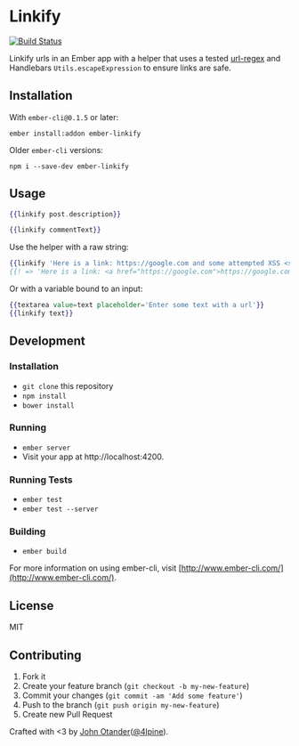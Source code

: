 # Linkify

[![Build Status](https://travis-ci.org/johnotander/ember-linkify.svg?branch=master)](https://travis-ci.org/johnotander/ember-linkify)

Linkify urls in an Ember app with a helper that uses a tested
[url-regex](https://github.com/kevva/url-regex) and Handlebars `Utils.escapeExpression`
to ensure links are safe.

## Installation

With `ember-cli@0.1.5` or later:

```
ember install:addon ember-linkify
```

Older `ember-cli` versions:

```
npm i --save-dev ember-linkify
```

## Usage

```hbs
{{linkify post.description}}
```

```hbs
{{linkify commentText}}
```

Use the helper with a raw string:

```hbs
{{linkify 'Here is a link: https://google.com and some attempted XSS <script>alert("xss!");</script>'}}
{{! => 'Here is a link: <a href="https://google.com">https://google.com</a> and some attempted XSS &lt;script&gt;alert(&quot;xss!&quot;);&lt;/script&gt;'}}
```

Or with a variable bound to an input:

```hbs
{{textarea value=text placeholder='Enter some text with a url'}}
{{linkify text}}
```

## Development

### Installation

* `git clone` this repository
* `npm install`
* `bower install`

### Running

* `ember server`
* Visit your app at http://localhost:4200.

### Running Tests

* `ember test`
* `ember test --server`

### Building

* `ember build`

For more information on using ember-cli, visit [http://www.ember-cli.com/](http://www.ember-cli.com/).

## License

MIT

## Contributing

1. Fork it
2. Create your feature branch (`git checkout -b my-new-feature`)
3. Commit your changes (`git commit -am 'Add some feature'`)
4. Push to the branch (`git push origin my-new-feature`)
5. Create new Pull Request

Crafted with <3 by [John Otander](http://johnotander.com)([@4lpine](https://twitter.com/4lpine)).
